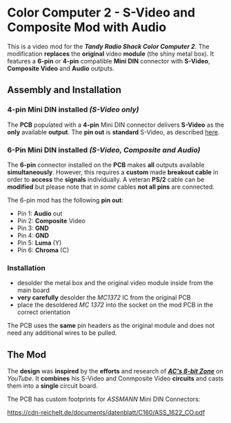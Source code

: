 # Color Computer 2 - S-Video and Composite Mod with Audio

This is a video mod for the ***Tandy Radio Shack Color Computer 2***. The modification **replaces** the **original** video **module** (the shiny metal box). It features a **6-pin** or **4-pin** compatible **Mini DIN** connector with **S-Video**, **Composite Video** and **Audio** outputs.

## Assembly and Installation

### 4-pin Mini DIN installed *(S-Video only)*
The **PCB** populated with a **4-pin** Mini DIN connector delivers **S-Video** as the **only** available **output**. The **pin out** is **standard** S-Video, as described [here](https://en.wikipedia.org/wiki/S-Video "S-Video Wikipedia").

### 6-Pin Mini DIN installed *(S-Video, Composite and Audio)*
The **6-pin** connector installed on the **PCB** makes **all** outputs available **simultaneously**. However, this requires a **custom** made **breakout cable** in order to **access** the **signals** individually. A veteran **PS/2** cable can be **modified** but please note that in *some* cables **not all pins** are connected.

The 6-pin mod has the following **pin out**:
* Pin 1: **Audio** out
* Pin 2: **Composite** Video
* Pin 3: **GND**
* Pin 4: **GND**
* Pin 5: **Luma** (Y)
* Pin 6: **Chroma** (C)

### Installation
* desolder the metal box and the original video module inside from the main board
* **very carefully** desolder the *MC1372* IC from the original PCB
* place the desoldered *MC 1372* into the socket on the mod PCB in the correct orientation

The PCB uses the **same** pin headers as the original module and does not need any additional wires to be pulled.

## The Mod
The **design** was **inspired** by the **efforts** and research of ***[AC's 8-bit Zone](https://youtu.be/tayGsz7Xs3A "ACs 8-bit Zone - YouTube")*** on *YouTube*. It **combines** his S-Video and Conmposite Video **circuits** and casts them into a **single** circuit board.

The PCB has custom footprints for *ASSMANN* Mini DIN Connectors:

<https://cdn-reichelt.de/documents/datenblatt/C160/ASS_1622_CO.pdf>


